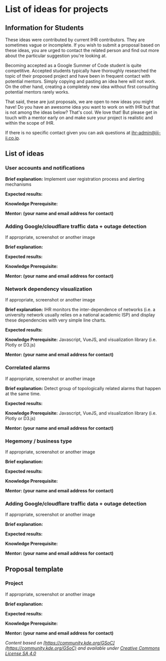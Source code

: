# List of ideas for projects

## Information for Students

These ideas were contributed by current IHR contributors. They are sometimes vague or incomplete. 
If you wish to submit a proposal based on these ideas, you are urged to contact the related person 
and find out more about the particular suggestion you're looking at.

Becoming accepted as a Google Summer of Code student is quite competitive. 
Accepted students typically have thoroughly researched the topic of their proposed project and have been in frequent contact with potential mentors. 
Simply copying and pasting an idea here will not work. 
On the other hand, creating a completely new idea without first consulting potential mentors rarely works.

That said, these are just proposals, we are open to new ideas you might have!
Do you have an awesome idea you want to work on with IHR but that is not among the ideas below? 
That's cool. We love that! 
But please get in touch with a mentor early on and make sure your project is realistic and within the scope of IHR.

If there is no specific contact given you can ask questions at ihr-admin@iij-ii.co.jp.

## List of ideas

### User accounts and notifications

**Brief explanation:** Implement user registration process and alerting mechanisms

**Expected results:**

**Knowledge Prerequisite:**

**Mentor: (your name and email address for contact)**

### Adding Google/cloudflare traffic data + outage detection
If appropriate, screenshot or another image

**Brief explanation:**

**Expected results:**

**Knowledge Prerequisite:**

**Mentor: (your name and email address for contact)**


### Network dependency visualization
If appropriate, screenshot or another image

**Brief explanation:** IHR monitors the inter-dependence of networks (i.e. a 
university network usually relies on a national academic ISP) and display these
dependencies with very simple line charts. 

**Expected results:**

**Knowledge Prerequisite:** Javascript, VueJS, and visualization library (i.e. Plotly or D3.js)

**Mentor: (your name and email address for contact)**


### Correlated alarms
If appropriate, screenshot or another image

**Brief explanation:** Detect group of topologically related alarms that happen at the same time.

**Expected results:**

**Knowledge Prerequisite:** Javascript, VueJS, and visualization library (i.e. Plotly or D3.js)

**Mentor: (your name and email address for contact)**


### Hegemony / business type
If appropriate, screenshot or another image

**Brief explanation:**

**Expected results:**

**Knowledge Prerequisite:**

**Mentor: (your name and email address for contact)**

### Adding Google/cloudflare traffic data + outage detection
If appropriate, screenshot or another image

**Brief explanation:**

**Expected results:**

**Knowledge Prerequisite:**

**Mentor: (your name and email address for contact)**


## Proposal template
### Project
If appropriate, screenshot or another image

**Brief explanation:**

**Expected results:**

**Knowledge Prerequisite:**

**Mentor: (your name and email address for contact)**

*Content based on [https://community.kde.org/GSoC](https://community.kde.org/GSoC) and available under [Creative Commons License SA 4.0](https://community.kde.org/KDE_Community_Wiki:Copyrights)*
